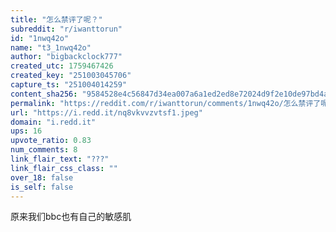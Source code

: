 ```yaml
---
title: "怎么禁评了呢？"
subreddit: "r/iwanttorun"
id: "1nwq42o"
name: "t3_1nwq42o"
author: "bigbackclock777"
created_utc: 1759467426
created_key: "251003045706"
capture_ts: "251004014259"
content_sha256: "9584528e4c56847d34ea007a6a1ed2ed8e72024d9f2e10de97bd4a10a8e8ea86"
permalink: "https://reddit.com/r/iwanttorun/comments/1nwq42o/怎么禁评了呢/"
url: "https://i.redd.it/nq8vkvvzvtsf1.jpeg"
domain: "i.redd.it"
ups: 16
upvote_ratio: 0.83
num_comments: 8
link_flair_text: "???"
link_flair_css_class: ""
over_18: false
is_self: false
---
```


原来我们bbc也有自己的敏感肌
